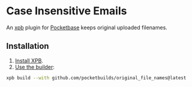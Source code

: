# Case Insensitive Emails

An [xpb](https://github.com/pocketbuilds/xpb) plugin for [Pocketbase](https://pocketbase.io/) keeps original uploaded filenames.

## Installation

1. [Install XPB](https://docs.pocketbuilds.com/installing-xpb).
2. [Use the builder](https://docs.pocketbuilds.com/using-the-builder):

```sh
xpb build --with github.com/pocketbuilds/original_file_names@latest
```
